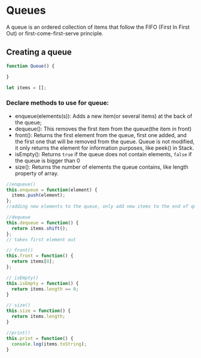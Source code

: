 # Queues
A queue is an ordered collection of items that follow the FIFO (First In First Out) or first-come-first-serve principle.

## Creating a queue

```javascript
function Queue() {

}

let items = [];
```

### Declare methods to use for queue:
- enqueue(elements(s)): Adds a new item(or several items) at the back of the queue;
- dequeue(): This removes the first item from the queue(the item in front)
- front(): Returns the first element from the queue, first one added, and the first one that will be removed from the queue. Queue is not modified, it only returns the element for information purposes, like peek() in Stack.
- isEmpty(): Returns `true` if the queue does not contain elements, `false` if the queue is bigger than 0
- size(): Returns the number of elements the queue contains, like length property of array.

```javascript
//enqueue()
this.enqueue = function(element) {
  items.push(element);
};
//adding new elements to the queue, only add new items to the end of queue;

//dequeue
this.dequeue = function() {
  return items.shift();
};
// takes first element out

// front()
this.front = function() {
  return items[0];
};

// isEmpty()
this.isEmpty = function() {
  return items.length == 0;
}

// size()
this.size = function() {
  return items.length;
}

//print()
this.print = function() {
  console.log(items.toString);
}
```
